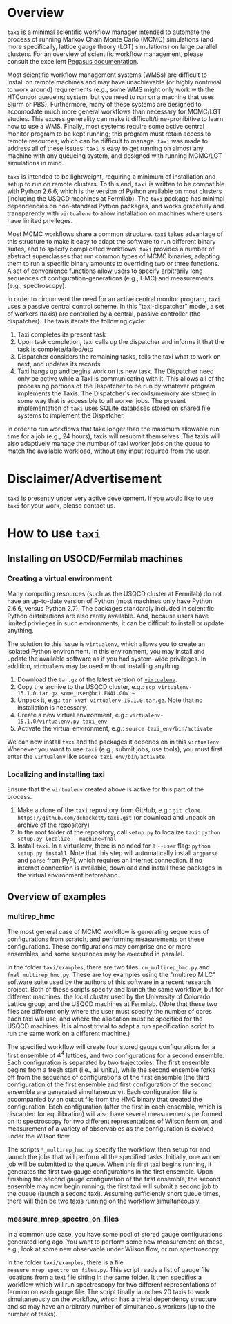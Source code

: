 # Overview

`taxi` is a minimal scientific workflow manager intended to automate the process of running Markov Chain Monte Carlo (MCMC) simulations (and more specifically, lattice gauge theory (LGT) simulations) on large parallel clusters. For an overview of scientific workflow management, please consult the excellent [Pegasus documentation](https://pegasus.isi.edu/documentation/tutorial_scientific_workflows.php).

Most scientific workflow management systems (WMSs) are difficult to install on remote machines and may have unachievable (or highly nontrivial to work around) requirements (e.g., some WMS might only work with the HTCondor queueing system, but you need to run on a machine that uses Slurm or PBS). Furthermore, many of these systems are designed to accomodate much more general workflows than necessary for MCMC/LGT studies. This excess generality can make it difficult/time-prohibitive to learn how to use a WMS. Finally, most systems require some active central monitor program to be kept running; this program must retain access to remote resources, which can be difficult to manage.  `taxi` was made to address all of these issues: `taxi` is easy to get running on almost any machine with any queueing system, and designed with running MCMC/LGT simulations in mind.

`taxi` is intended to be lightweight, requiring a minimum of installation and setup to run on remote clusters. To this end, `taxi` is written to be compatible with Python 2.6.6, which is the version of Python available on most clusters (including the USQCD machines at Fermilab). The `taxi` package has minimal dependencies on non-standard Python packages, and works gracefully and transparently with `virtualenv` to allow installation on machines where users have limited privileges.

Most MCMC workflows share a common structure. `taxi` takes advantage of this structure to make it easy to adapt the software to run different binary suites, and to specify complicated workflows. `taxi` provides a number of abstract superclasses that run common types of MCMC binaries; adapting them to run a specific binary amounts to overriding two or three functions. A set of convenience functions allow users to specify arbitrarily long sequences of configuration-generations (e.g., HMC) and measurements (e.g., spectroscopy).

In order to circumvent the need for an active central monitor program, `taxi` uses a passive central control scheme. In this "taxi-dispatcher" model, a set of workers (taxis) are controlled by a central, passive controller (the dispatcher). The taxis iterate the following cycle:
1. Taxi completes its present task
2. Upon task completion, taxi calls up the dispatcher and informs it that the task is complete/failed/etc
3. Dispatcher considers the remaining tasks, tells the taxi what to work on next, and updates its records
4. Taxi hangs up and begins work on its new task.
The Dispatcher need only be active while a Taxi is communicating with it. This allows all of the processing portions of the Dispatcher to be run by whatever program implements the Taxis. The Dispatcher's records/memory are stored in some way that is accessible to all worker jobs. The present implementation of `taxi` uses SQLite databases stored on shared file systems to implement the Dispatcher.

In order to run workflows that take longer than the maximum allowable run time for a job (e.g., 24 hours), taxis will resubmit themselves. The taxis will also adaptively manage the number of taxi worker jobs on the queue to match the available workload, without any input required from the user.

# Disclaimer/Advertisement

`taxi` is presently under very active development. If you would like to use `taxi` for your work, please contact us.

# How to use `taxi`

## Installing on USQCD/Fermilab machines

### Creating a virtual environment

Many computing resources (such as the USQCD cluster at Fermilab) do not have an up-to-date version of Python (most machines only have Python 2.6.6, versus Python 2.7).  The packages standardly included in scientific Python distributions are also rarely available.  And, because users have limited privileges in such environments, it can be difficult to install or update anything.

The solution to this issue is `virtualenv`, which allows you to create an isolated Python environment. In this environment, you may install and update the available software as if you had system-wide privileges. In addition, `virtualenv` may be used without installing anything.

1. Download the `tar.gz` of the latest version of [`virtualenv`](https://pypi.python.org/pypi/virtualenv).
2. Copy the archive to the USQCD cluster, e.g.: `scp virtualenv-15.1.0.tar.gz some_user@bc1.FNAL.GOV:~`
3. Unpack it, e.g.: `tar xvzf virtualenv-15.1.0.tar.gz`.  Note that no installation is necessary.
4. Create a new virtual environment, e.g.: `virtualenv-15.1.0/virtualenv.py taxi_env`
5. Activate the virtual environment, e.g.: `source taxi_env/bin/activate`

We can now install `taxi` and the packages it depends on in this `virtualenv`. Whenever you want to use `taxi` (e.g., submit jobs, use tools), you must first enter the `virtualenv` like `source taxi_env/bin/activate`.


### Localizing and installing taxi

Ensure that the `virtualenv` created above is active for this part of the process.

1. Make a clone of the `taxi` repository from GitHub, e.g.: `git clone https://github.com/dchackett/taxi.git` (or download and unpack an archive of the repository)
2. In the root folder of the repository, call `setup.py` to localize `taxi`: `python setup.py localize --machine=fnal`
3. Install `taxi`. In a virtualenv, there is no need for a `--user` flag: `python setup.py install`. Note that this step will automatically install `argparse` and `parse` from PyPI, which requires an internet connection.  If no internet connection is available, download and install these packages in the virtual environment beforehand.


## Overview of examples

### multirep_hmc

The most general case of MCMC workflow is generating sequences of configurations from scratch, and performing measurements on these configurations. These configurations may comprise one or more ensembles, and some sequences may be executed in parallel.

In the folder `taxi/examples`, there are two files: `cu_multirep_hmc.py` and `fnal_multirep_hmc.py`. These are toy examples using the "multirep MILC" software suite used by the authors of this software in a recent research project. Both of these scripts specify and launch the same workflow, but for different machines: the local cluster used by the University of Colorado Lattice group, and the USQCD machines at Fermilab. (Note that these two files are different only where the user must specify the number of cores each taxi will use, and where the allocation must be specified for the USQCD machines. It is almost trivial to adapt a run specification script to run the same work on a different machine.)

The specified workflow will create four stored gauge configurations for a first ensemble of $4^4$ lattices, and two configurations for a second ensemble.  Each configuration is separated by two trajectories.  The first ensemble begins from a fresh start (i.e., all unity), while the second ensemble forks off from the sequence of configurations of the first ensemble (the third configuration of the first ensemble and first configuration of the second ensemble are generated simultaneously). Each configuration file is accompanied by an output file from the HMC binary that created the configuration. Each configuration (after the first in each ensemble, which is discarded for equilibration) will also have several measurements performed on it: spectroscopy for two different representations of Wilson fermion, and measurement of a variety of observables as the configuration is evolved under the Wilson flow.

The scripts `*_multirep_hmc.py` specify the workflow, then setup for and launch the jobs that will perform all the specified tasks. Initially, one worker job will be submitted to the queue. When this first taxi begins running, it generates the first two gauge configurations in the first ensemble. Upon finishing the second gauge configuration of the first ensemble, the second ensemble may now begin running; the first taxi will submit a second job to the queue (launch a second taxi). Assuming sufficiently short queue times, there will then be two taxis running on the workflow simultaneously.


### measure_mrep_spectro_on_files

In a common use case, you have some pool of stored gauge configurations generated long ago. You want to perform some new measurement on these, e.g., look at some new observable under Wilson flow, or run spectroscopy.

In the folder `taxi/examples`, there is a file `measure_mrep_spectro_on_files.py`.  This script reads a list of gauge file locations from a text file sitting in the same folder. It then specifies a workflow which will run spectroscopy for two different representations of fermion on each gauge file.  The script finally launches 20 taxis to work simultaneously on the workflow, which has a trivial dependency structure and so may have an arbitrary number of simultaneous workers (up to the number of tasks).

